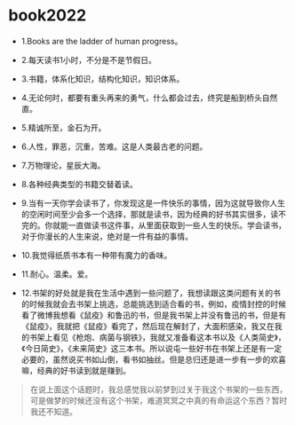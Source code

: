 # book2022

- 1.Books are the ladder of human progress。

- 2.每天读书1小时，不分是不是节假日。

- 3.书籍，体系化知识，结构化知识，知识体系。

- 4.无论何时，都要有重头再来的勇气，什么都会过去，终究是船到桥头自然直。

- 5.精诚所至，金石为开。

- 6.人性，罪恶，沉重，苦难。这是人类最古老的问题。

- 7.万物理论，星辰大海。

- 8.各种经典类型的书籍交替着读。

- 9.当有一天你学会读书了，你发现这是一件快乐的事情，因为这就导致你人生的空闲时间至少会多一个选择，那就是读书，因为经典的好书其实很多，读不完的。你就能一直做读书这件事，从里面获取到一些人生的快乐。学会读书，对于你漫长的人生来说，绝对是一件有益的事情。

- 10.我觉得纸质书本有一种带有魔力的香味。

- 11.耐心。温柔。爱。

- 12.书架的好处就是我在生活中遇到一些问题了，我想读跟这类问题有关的书的时候我就会去书架上挑选，总能挑选到适合看的书，例如，疫情封控的时候看了微博我想看《鼠疫》和鲁迅的书，但是我书架上并没有鲁迅的书，但是有《鼠疫》，我就把《鼠疫》看完了，然后现在解封了，大面积感染，我又在我的书架上看见《枪炮、病菌与钢铁》，我就又准备看这本书以及《人类简史》，《今日简史》，《未来简史》这三本书。所以说屯一些好书在书架上还是有一定必要的，虽然说买书如山倒，看书如抽丝。但是总归还是进一步有一步的欢喜嘛，经典的好书读到就是赚到。

>在说上面这个话题时，我总感觉我以前梦到过关于我这个书架的一些东西，可是做梦的时候还没有这个书架，难道冥冥之中真的有命运这个东西？暂时我还不知道。
